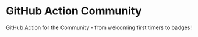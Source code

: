 # GitHub Action Community

GitHub Action for the Community - from welcoming first timers to badges!
